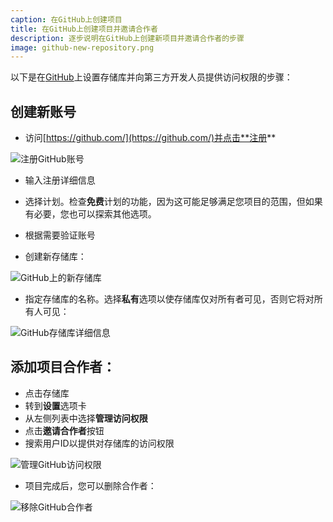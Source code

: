 ```yaml
---
caption: 在GitHub上创建项目
title: 在GitHub上创建项目并邀请合作者
description: 逐步说明在GitHub上创建新项目并邀请合作者的步骤
image: github-new-repository.png
---
```

以下是在[GitHub](https://github.com/)上设置存储库并向第三方开发人员提供访问权限的步骤：

## 创建新账号

* 访问[https://github.com/](https://github.com/)并点击**注册**

![注册GitHub账号](github-signup.png)

* 输入注册详细信息

* 选择计划。检查**免费**计划的功能，因为这可能足够满足您项目的范围，但如果有必要，您也可以探索其他选项。

* 根据需要验证账号

* 创建新存储库：

![GitHub上的新存储库](github-new-repository.png)

* 指定存储库的名称。选择**私有**选项以使存储库仅对所有者可见，否则它将对所有人可见：

![GitHub存储库详细信息](github-repository-details.png)

## 添加项目合作者：

* 点击存储库
* 转到**设置**选项卡
* 从左侧列表中选择**管理访问权限**
* 点击**邀请合作者**按钮
* 搜索用户ID以提供对存储库的访问权限

![管理GitHub访问权限](github-manage-access.png)

* 项目完成后，您可以删除合作者：

![移除GitHub合作者](github-remove-collaborator.png)